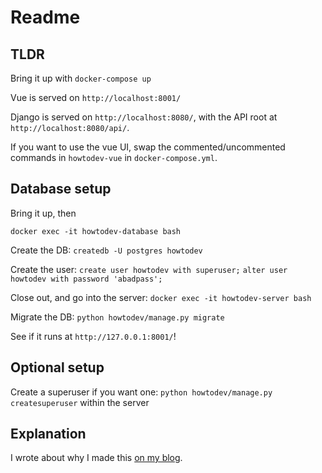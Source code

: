 # Readme

## TLDR

Bring it up with `docker-compose up`

Vue is served on `http://localhost:8001/`

Django is served on `http://localhost:8080/`, with the API root at `http://localhost:8080/api/`.

If you want to use the vue UI, swap the commented/uncommented commands in `howtodev-vue` in `docker-compose.yml`.

## Database setup

Bring it up, then

`docker exec -it howtodev-database bash`

Create the DB:
`createdb -U postgres howtodev`

Create the user:
`create user howtodev with superuser;`
`alter user howtodev with password 'abadpass';`

Close out, and go into the server:
`docker exec -it howtodev-server bash`

Migrate the DB:
`python howtodev/manage.py migrate`

See if it runs at `http://127.0.0.1:8001/`!

## Optional setup

Create a superuser if you want one:
`python howtodev/manage.py createsuperuser` within the server

## Explanation

I wrote about why I made this [on my blog](https://bwarren2.github.io/drf-vue.html).
